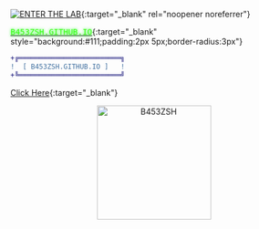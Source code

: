 [![ENTER THE LAB](https://img.shields.io/badge/%E2%98%85_ENTER_THE_LAB-B453ZSH.GITHUB.IO-8A2BE2?style=for-the-badge&logo=github&logoColor=white)](https://b453zsh.github.io){:target="_blank" rel="noopener noreferrer"}








[<span style="color:#39FF14;font-family:monospace;text-shadow:0 0 5px #00FF00">B453ZSH.GITHUB.IO</span>](https://b453zsh.github.io){:target="_blank" style="background:#111;padding:2px 5px;border-radius:3px"}








```diff
+╔═════════════════════════╗
!  [ B453ZSH.GITHUB.IO ]   !
+╚═════════════════════════╝
```
[Click Here](https://b453zsh.github.io){:target="_blank"}











<p align="center">
  <a href="https://b453zsh.github.io" target="_blank">
    <img src="https://i.imgur.com/8KM6VIZ.gif" alt="B453ZSH" width="200">
  </a>
</p>
